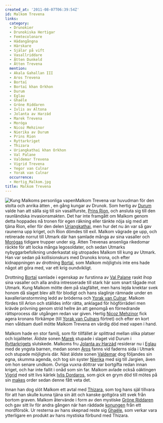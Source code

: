 ```yaml
---
created_at: '2011-08-07T06:39:54Z'
id: Malkom Trevena
links:
  category:
  - Drunokier
  - Drunokiska Hertigar
  - Femtecolonare
  - Hädangångna
  - Härskare
  - Själar på vift
  - Vasallriddare
  - Ätten Dunkeld
  - Ätten Trevena
  mention:
  - Akala Gahallan III
  - Aros Trevena
  - Bortaï
  - Bortaï khan Orkhon
  - Durum
  - Eglau
  - Ghaële
  - Gröne Riddaren
  - Ivlis av Altona
  - Jolanta av Harzád
  - Marek Trevena
  - Moróga
  - Nicoz Mehzinor
  - Nierika av Durum
  - Prins Rion
  - Ryttarkriget
  - Thizara
  - Uriangkathai khan Orkhon
  - Val Palane
  - Valdemar Trevena
  - Vigrid Trevena
  - Yegor van Culnar
  - Yorak van Culnar
  occurrence:
  - Hertig_Malkom.jpg
title: Malkom Trevena
---
```


![Kung Malkoms personliga vapen]Malkom Trevena var huvudman för den stolta och anrika ätten , en
gång kungar av Drunok. Som hertig av [Durum] valde han att sälla sig till sin vasallfurste, [Prins
Rion], och ansluta sig till den raunländska invasionsmakten. Det har inte framgått om Malkom genom
detta hoppades nå tronen för egen räkning eller tänkte nöja sig med att tjäna Rion, eller för den
delen [Uriangkathai], men hur det nu än var så gav raunerna upp kriget, och Rion dömdes till exil.
Malkom vägrade ge upp, och retirerade norrut till Utmark där han samlade många av sina vasaller och
[Morógas] tidigare trupper under sig. Ätten Trevenas ansenliga rikedomar räckte för att locka många
legosoldater, och sedan Utmarks nybyggarbefolkning underkastat sig utropades Malkom till kung av
Utmark. Han var sedan på kollisionskurs med Drunoks krona, och efter kidnappningen av drottning
[Bortaï], som Malkom möjligtvis inte ens hade något att göra med, var ett krig oundvikligt.

Drottning [Bortaï][1] samlade i egenskap av furstinna av [Val Palane] raskt ihop sina vasaller och
alla andra intresserade till stark här som snart tågade mot Utmark. Kung Malkom mötte dem på
slagfältet, men hans lejda knektar svek honom då slaget blev allt för blodigt och hans slaglinje
rämnade under en kavallerianstormning ledd av bröderna och [Yorak van Culnar]. Malkom fördes till
Arlon och ställdes inför rätta, anklagad för högförräderi men krävde prövning genom strid hellre än
att genomgå en förnedrande rättsprocess där utgången redan var given. Hertig [Nicoz Mehzinor] fick
agera kronans förkämpe (till [Yorak van Culnars][Yorak van Culnar] förtret) och efter en kort men
våldsam duell mötte Malkom Trevena en värdig död med vapen i hand.

Malkom hade en stor familj, som för tillfället är splittrad mellan olika platser och lojaliteter.
Äldste sonen [Marek] stupade i slaget vid Durum i [Ryttarkrigets] slutskede. Malkoms fru [Jolanta av
Harzád] residerar nu i [Eglau] med de yngsta barnen, medan sonen [Aros] fanns vid faderns sida i
Utmark och stupade möjligtvis där. Näst äldste sonen [Valdemar] dog följandes sin egna, skumma
agenda, och tog sin syster [Nierika] med sig till Jargien, även om hon senare undkom. Övriga vuxna
döttrar var bortgifta redan innan kriget, och har inte fallit i onåd som sin far. Malkom avlade
också oäktingen [Vigrid] med sitt livs kärlek [Ivlis Dordaros], som gick en grym död till mötes på
sin [makes] order sedan denne fått veta det.

Innan han dog slöt Malkom ett avtal med [Thizara], som tog hans själ tillvara för att han skulle
kunna tjäna sin ätt och kanske gottgöra sitt svek från bortom graven. Malkom återvände i form av den
mystiske [Gröne Riddaren] och gav sitt liv för andra gången när han räddade [konungen] från ett
mordförsök. Ur resterna av hans skepnad reste sig [Ghaële], som verkar vara ytterligare en produkt
av hans mystiska förbund med Thizara.

  [Kung Malkoms personliga vapen]: Hertig_Malkom.jpg "Kung Malkoms personliga vapen"
  [Durum]: Durum
  [Prins Rion]: Prins_Rion
  [Uriangkathai]: Uriangkathai_khan_Orkhon
  [Morógas]: Moróga
  [Bortaï]: Bortaï
  [1]: Bortaï_khan_Orkhon
  [Val Palane]: Val_Palane
  [Yorak van Culnar]: Yorak_van_Culnar
  [Nicoz Mehzinor]: Nicoz_Mehzinor
  [Marek]: Marek_Trevena
  [Ryttarkrigets]: Ryttarkriget
  [Jolanta av Harzád]: Jolanta_av_Harzád
  [Eglau]: Eglau
  [Aros]: Aros_Trevena
  [Valdemar]: Valdemar_Trevena
  [Nierika]: Nierika_av_Durum
  [Vigrid]: Vigrid_Trevena
  [Ivlis Dordaros]: Ivlis_av_Altona
  [makes]: Yegor_van_Culnar
  [Thizara]: Thizara
  [Gröne Riddaren]: Gröne_Riddaren
  [konungen]: Akala_Gahallan_III
  [Ghaële]: Ghaële